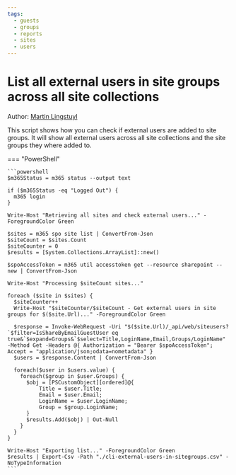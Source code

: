 ```yaml
---
tags:
  - guests  
  - groups
  - reports
  - sites
  - users
---
```


# List all external users in site groups across all site collections

Author: [Martin Lingstuyl](https://www.blimped.nl)

This script shows how you can check if external users are added to site groups. It will show all external users across all site collections and the site groups they where added to.

=== "PowerShell"

    ```powershell
    $m365Status = m365 status --output text

    if ($m365Status -eq "Logged Out") {
      m365 login
    }

    Write-Host "Retrieving all sites and check external users..." -ForegroundColor Green

    $sites = m365 spo site list | ConvertFrom-Json
    $siteCount = $sites.Count
    $siteCounter = 0
    $results = [System.Collections.ArrayList]::new()

    $spoAccessToken = m365 util accesstoken get --resource sharepoint --new | ConvertFrom-Json

    Write-Host "Processing $siteCount sites..."

    foreach ($site in $sites) {
      $siteCounter++  
      Write-Host "$siteCounter/$siteCount - Get external users in site groups for $($site.Url)..." -ForegroundColor Green

      $response = Invoke-WebRequest -Uri "$($site.Url)/_api/web/siteusers?`$filter=IsShareByEmailGuestUser eq true&`$expand=Groups&`$select=Title,LoginName,Email,Groups/LoginName" -Method Get -Headers @{ Authorization = "Bearer $spoAccessToken"; Accept = "application/json;odata=nometadata" }
      $users = $response.Content | ConvertFrom-Json  

      foreach($user in $users.value) {
        foreach($group in $user.Groups) {
          $obj = [PSCustomObject][ordered]@{
              Title = $user.Title;
              Email = $user.Email;
              LoginName = $user.LoginName;
              Group = $group.LoginName;
          }
          $results.Add($obj) | Out-Null
        }
      }
    }

    Write-Host "Exporting list..." -ForegroundColor Green
    $results | Export-Csv -Path "./cli-external-users-in-sitegroups.csv" -NoTypeInformation
    ```
    
